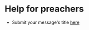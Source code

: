 # Help for preachers

 * Submit your message's title [here](https://docs.google.com/forms/d/e/1FAIpQLSeE__pOcm-cxda1tVOPPTYs1h2bwWY_tDFwEIez_xNhnpYt1g/viewform)

